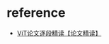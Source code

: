 # reference

* [ViT论文逐段精读【论文精读】](https://www.bilibili.com/video/BV15P4y137jb/?spm_id_from=333.788.recommend_more_video.2)
